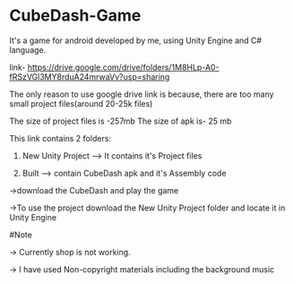 # CubeDash-Game
It's a game for android developed by me, using Unity Engine and C# language.

link- https://drive.google.com/drive/folders/1M8HLp-A0-fRSzVGl3MY8rduA24mrwaVv?usp=sharing

The only reason to use google drive link is because, there are too many small project files(around 20-25k files)


The size of project files is -257mb
The size of apk is- 25 mb


This link contains 2 folders:


1) New Unity Project --> It contains it's Project files


2) Built             --> contain CubeDash apk and it's Assembly code

->download the CubeDash and play the game


->To use the project download the New Unity Project folder and locate it in Unity Engine

#Note


-> Currently shop is not working.


-> I have used Non-copyright materials including the background music
